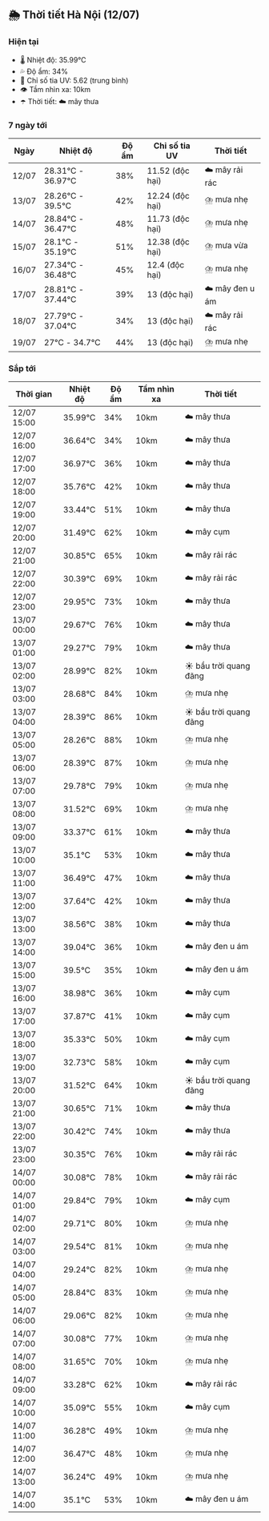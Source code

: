 ## 🌦️ Thời tiết Hà Nội (12/07)

### Hiện tại

- 🌡️ Nhiệt độ: 35.99℃
- 💦 Độ ẩm: 34%
- 🌟 Chỉ số tia UV: 5.62 (trung bình)
- 👁️ Tầm nhìn xa: 10km
- ☂️ Thời tiết: ☁️ mây thưa

### 7 ngày tới

| Ngày | Nhiệt độ | Độ ẩm | Chỉ số tia UV | Thời tiết |
| --- | --- | --- | --- | --- |
| 12/07 | 28.31℃ - 36.97℃ | 38% | 11.52 (độc hại) | ☁️ mây rải rác |
| 13/07 | 28.26℃ - 39.5℃ | 42% | 12.24 (độc hại) | ⛈️ mưa nhẹ |
| 14/07 | 28.84℃ - 36.47℃ | 48% | 11.73 (độc hại) | ⛈️ mưa nhẹ |
| 15/07 | 28.1℃ - 35.19℃ | 51% | 12.38 (độc hại) | ⛈️ mưa vừa |
| 16/07 | 27.34℃ - 36.48℃ | 45% | 12.4 (độc hại) | ⛈️ mưa nhẹ |
| 17/07 | 28.81℃ - 37.44℃ | 39% | 13 (độc hại) | ☁️ mây đen u ám |
| 18/07 | 27.79℃ - 37.04℃ | 34% | 13 (độc hại) | ☁️ mây rải rác |
| 19/07 | 27℃ - 34.7℃ | 44% | 13 (độc hại) | ⛈️ mưa nhẹ |

### Sắp tới

| Thời gian | Nhiệt độ | Độ ẩm | Tầm nhìn xa | Thời tiết |
| --- | --- | --- | --- | --- |
| 12/07 15:00 | 35.99℃ | 34% | 10km | ☁️ mây thưa |
| 12/07 16:00 | 36.64℃ | 34% | 10km | ☁️ mây thưa |
| 12/07 17:00 | 36.97℃ | 36% | 10km | ☁️ mây thưa |
| 12/07 18:00 | 35.76℃ | 42% | 10km | ☁️ mây thưa |
| 12/07 19:00 | 33.44℃ | 51% | 10km | ☁️ mây thưa |
| 12/07 20:00 | 31.49℃ | 62% | 10km | ☁️ mây cụm |
| 12/07 21:00 | 30.85℃ | 65% | 10km | ☁️ mây rải rác |
| 12/07 22:00 | 30.39℃ | 69% | 10km | ☁️ mây rải rác |
| 12/07 23:00 | 29.95℃ | 73% | 10km | ☁️ mây thưa |
| 13/07 00:00 | 29.67℃ | 76% | 10km | ☁️ mây thưa |
| 13/07 01:00 | 29.27℃ | 79% | 10km | ☁️ mây thưa |
| 13/07 02:00 | 28.99℃ | 82% | 10km | ☀️ bầu trời quang đãng |
| 13/07 03:00 | 28.68℃ | 84% | 10km | ⛈️ mưa nhẹ |
| 13/07 04:00 | 28.39℃ | 86% | 10km | ☀️ bầu trời quang đãng |
| 13/07 05:00 | 28.26℃ | 88% | 10km | ⛈️ mưa nhẹ |
| 13/07 06:00 | 28.39℃ | 87% | 10km | ⛈️ mưa nhẹ |
| 13/07 07:00 | 29.78℃ | 79% | 10km | ⛈️ mưa nhẹ |
| 13/07 08:00 | 31.52℃ | 69% | 10km | ⛈️ mưa nhẹ |
| 13/07 09:00 | 33.37℃ | 61% | 10km | ☁️ mây thưa |
| 13/07 10:00 | 35.1℃ | 53% | 10km | ☁️ mây thưa |
| 13/07 11:00 | 36.49℃ | 47% | 10km | ☁️ mây thưa |
| 13/07 12:00 | 37.64℃ | 42% | 10km | ☁️ mây thưa |
| 13/07 13:00 | 38.56℃ | 38% | 10km | ☁️ mây thưa |
| 13/07 14:00 | 39.04℃ | 36% | 10km | ☁️ mây đen u ám |
| 13/07 15:00 | 39.5℃ | 35% | 10km | ☁️ mây đen u ám |
| 13/07 16:00 | 38.98℃ | 36% | 10km | ☁️ mây cụm |
| 13/07 17:00 | 37.87℃ | 41% | 10km | ☁️ mây cụm |
| 13/07 18:00 | 35.33℃ | 50% | 10km | ☁️ mây cụm |
| 13/07 19:00 | 32.73℃ | 58% | 10km | ☁️ mây cụm |
| 13/07 20:00 | 31.52℃ | 64% | 10km | ☀️ bầu trời quang đãng |
| 13/07 21:00 | 30.65℃ | 71% | 10km | ☁️ mây thưa |
| 13/07 22:00 | 30.42℃ | 74% | 10km | ☁️ mây thưa |
| 13/07 23:00 | 30.35℃ | 76% | 10km | ☁️ mây rải rác |
| 14/07 00:00 | 30.08℃ | 78% | 10km | ☁️ mây rải rác |
| 14/07 01:00 | 29.84℃ | 79% | 10km | ☁️ mây cụm |
| 14/07 02:00 | 29.71℃ | 80% | 10km | ⛈️ mưa nhẹ |
| 14/07 03:00 | 29.54℃ | 81% | 10km | ⛈️ mưa nhẹ |
| 14/07 04:00 | 29.24℃ | 82% | 10km | ⛈️ mưa nhẹ |
| 14/07 05:00 | 28.84℃ | 83% | 10km | ⛈️ mưa nhẹ |
| 14/07 06:00 | 29.06℃ | 82% | 10km | ⛈️ mưa nhẹ |
| 14/07 07:00 | 30.08℃ | 77% | 10km | ⛈️ mưa nhẹ |
| 14/07 08:00 | 31.65℃ | 70% | 10km | ⛈️ mưa nhẹ |
| 14/07 09:00 | 33.28℃ | 62% | 10km | ☁️ mây rải rác |
| 14/07 10:00 | 35.09℃ | 55% | 10km | ☁️ mây cụm |
| 14/07 11:00 | 36.28℃ | 49% | 10km | ⛈️ mưa nhẹ |
| 14/07 12:00 | 36.47℃ | 48% | 10km | ⛈️ mưa nhẹ |
| 14/07 13:00 | 36.24℃ | 49% | 10km | ⛈️ mưa nhẹ |
| 14/07 14:00 | 35.1℃ | 53% | 10km | ☁️ mây đen u ám |
